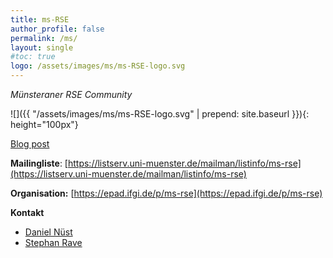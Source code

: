 ```yaml
---
title: ms-RSE
author_profile: false
permalink: /ms/
layout: single
#toc: true
logo: /assets/images/ms/ms-RSE-logo.svg
---
```


_Münsteraner RSE Community_

![]({{ "/assets/images/ms/ms-RSE-logo.svg" | prepend: site.baseurl }}){: height="100px"}


[Blog post](https://www.de-rse.org/blog/2019/02/26/neue-rse-gruppen-in-m%C3%BCnchen-und-m%C3%BCnster.html)

**Mailingliste**: [https://listserv.uni-muenster.de/mailman/listinfo/ms-rse](https://listserv.uni-muenster.de/mailman/listinfo/ms-rse) 

**Organisation:** [https://epad.ifgi.de/p/ms-rse](https://epad.ifgi.de/p/ms-rse)

**Kontakt**
  - [Daniel Nüst](https://nuest.staff.ifgi.de/)
  - [Stephan Rave](https://www.uni-muenster.de/AMM/ohlberger/team/stephan_rave.shtml) 
